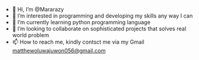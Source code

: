 - 👋 Hi, I’m @Mararazy
- 👀 I’m interested in programming and developing my skills any way I can
- 🌱 I’m currently learning python programming language
- 💞️ I’m looking to collaborate on sophisticated projects that solves real world problem
- 📫 How to reach me, kindly contsct me via my Gmail matthewoluwajuwon056@gmail.com

<!---
Mararazy/Mararazy is a ✨ special ✨ repository because its `README.md` (this file) appears on your GitHub profile.
You can click the Preview link to take a look at your changes.
--->
